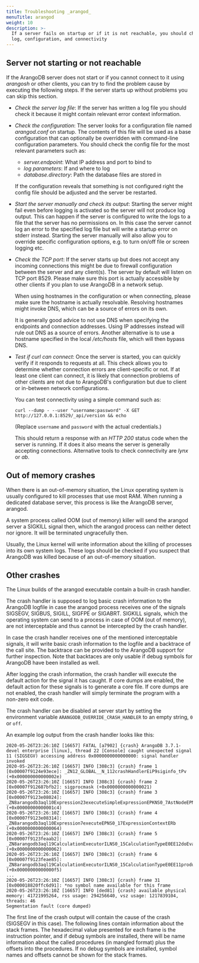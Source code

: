 ```yaml
---
title: Troubleshooting _arangod_
menuTitle: arangod
weight: 10
description: >-
  If a server fails on startup or if it is not reachable, you should check the
  log, configuration, and connectivity
---
```

## Server not starting or not reachable

If the ArangoDB server does not start or if you cannot connect to it 
using *arangosh* or other clients, you can try to find the problem cause by 
executing the following steps. If the server starts up without problems
you can skip this section.

- *Check the server log file*: If the server has written a log file you should 
  check it because it might contain relevant error context information.

- *Check the configuration*: The server looks for a configuration file 
  named *arangod.conf* on startup. The contents of this file will be used
  as a base configuration that can optionally be overridden with command-line 
  configuration parameters. You should check the config file for the most
  relevant parameters such as:
  - *server.endpoint*: What IP address and port to bind to
  - *log parameters*: If and where to log
  - *database.directory*: Path the database files are stored in

  If the configuration reveals that something is not configured right the config
  file should be adjusted and the server be restarted.

- *Start the server manually and check its output*: Starting the server might
  fail even before logging is activated so the server will not produce log
  output. This can happen if the server is configured to write the logs to
  a file that the server has no permissions on. In this case the server 
  cannot log an error to the specified log file but will write a startup 
  error on stderr instead.
  Starting the server manually will also allow you to override specific 
  configuration options, e.g. to turn on/off file or screen logging etc.

- *Check the TCP port*: If the server starts up but does not accept any incoming 
  connections this might be due to firewall configuration between the server 
  and any client(s). The server by default will listen on TCP port 8529. Please 
  make sure this port is actually accessible by other clients if you plan to use 
  ArangoDB in a network setup.

  When using hostnames in the configuration or when connecting, please make
  sure the hostname is actually resolvable. Resolving hostnames might invoke
  DNS, which can be a source of errors on its own.

  It is generally good advice to not use DNS when specifying the endpoints
  and connection addresses. Using IP addresses instead will rule out DNS as 
  a source of errors. Another alternative is to use a hostname specified
  in the local */etc/hosts* file, which will then bypass DNS.

- *Test if *curl* can connect*: Once the server is started, you can quickly
  verify if it responds to requests at all. This check allows you to
  determine whether connection errors are client-specific or not. If at 
  least one client can connect, it is likely that connection problems of
  other clients are not due to ArangoDB's configuration but due to client
  or in-between network configurations.

  You can test connectivity using a simple command such as:

  ```
  curl --dump - --user "username:password" -X GET http://127.0.0.1:8529/_api/version && echo
  ```

  (Replace `username` and `password` with the actual credentials.)

  This should return a response with an *HTTP 200* status code when the
  server is running. If it does it also means the server is generally 
  accepting connections. Alternative tools to check connectivity are *lynx*
  or *ab*.

## Out of memory crashes

When there is an out-of-memory situation, the Linux operating system is usually
configured to kill processes that use most RAM. When running a dedicated
database server, this process is like the ArangoDB server, arangod.

A system process called OOM (out of memory) killer will send the arangod server
a SIGKILL signal then, which the arangod process can neither detect nor ignore.
It will be terminated ungracefully then.

Usually, the Linux kernel will write information about the killing of processes
into its own system logs. These logs should be checked if you suspect that
ArangoDB was killed because of an out-of-memory situation.

## Other crashes

The Linux builds of the arangod executable contain a built-in crash handler.

The crash handler is supposed to log basic crash information to the ArangoDB
logfile in case the arangod process receives one of the signals SIGSEGV,
SIGBUS, SIGILL, SIGFPE or SIGABRT. SIGKILL signals, which the operating system
can send to a process in case of OOM (out of memory), are not interceptable and
thus cannot be intercepted by the crash handler.

In case the crash handler receives one of the mentioned interceptable signals,
it will write basic crash information to the logfile and a backtrace of the
call site. The backtrace can be provided to the ArangoDB support for further
inspection. Note that backtaces are only usable if debug symbols for ArangoDB
have been installed as well.

After logging the crash information, the crash handler will execute the default
action for the signal it has caught. If core dumps are enabled, the default
action for these signals is to generate a core file. If core dumps are not
enabled, the crash handler will simply terminate the program with a non-zero
exit code.

The crash handler can be disabled at server start by setting the environment
variable `ARANGODB_OVERRIDE_CRASH_HANDLER` to an empty string, `0` or `off`.

An example log output from the crash handler looks like this:

```
2020-05-26T23:26:10Z [16657] FATAL [a7902] {crash} ArangoDB 3.7.1-devel enterprise [linux], thread 22 [Console] caught unexpected signal 11 (SIGSEGV) accessing address 0x0000000000000000: signal handler invoked
2020-05-26T23:26:10Z [16657] INFO [308c3] {crash} frame 1 [0x00007f9124e93ece]: _ZN12_GLOBAL__N_112crashHandlerEiP9siginfo_tPv (+0x000000000000002e)
2020-05-26T23:26:10Z [16657] INFO [308c3] {crash} frame 2 [0x00007f912687bfb2]: sigprocmask (+0x0000000000000021)
2020-05-26T23:26:10Z [16657] INFO [308c3] {crash} frame 3 [0x00007f9123e08024]: _ZN8arangodb3aql10Expression23executeSimpleExpressionEPKNS0_7AstNodeEPNS_11transaction7MethodsERbb (+0x00000000000001c4)
2020-05-26T23:26:10Z [16657] INFO [308c3] {crash} frame 4 [0x00007f9123e08314]: _ZN8arangodb3aql10Expression7executeEPNS0_17ExpressionContextERb (+0x0000000000000064)
2020-05-26T23:26:10Z [16657] INFO [308c3] {crash} frame 5 [0x00007f9123feaab2]: _ZN8arangodb3aql19CalculationExecutorILNS0_15CalculationTypeE0EE12doEvaluationERNS0_15InputAqlItemRowERNS0_16OutputAqlItemRowE (+0x0000000000000062)
2020-05-26T23:26:10Z [16657] INFO [308c3] {crash} frame 6 [0x00007f9123feae85]: _ZN8arangodb3aql19CalculationExecutorILNS0_15CalculationTypeE0EE11produceRowsERNS0_22AqlItemBlockInputRangeERNS0_16OutputAqlItemRowE (+0x00000000000000f5)
...
2020-05-26T23:26:10Z [16657] INFO [308c3] {crash} frame 31 [0x000018820ffc6d91]: *no symbol name available for this frame
2020-05-26T23:26:10Z [16657] INFO [ded81] {crash} available physical memory: 41721995264, rss usage: 294256640, vsz usage: 1217839104, threads: 46
Segmentation fault (core dumped)
```

The first line of the crash output will contain the cause of the crash
(SIGSEGV in this case). The following lines contain information about the
stack frames. The hexadecimal value presented for each frame is the instruction
pointer, and if debug symbols are installed, there will be name information
about the called procedures (in mangled format) plus the offsets into the
procedures. If no debug symbols are installed, symbol names and offsets cannot
be shown for the stack frames.

